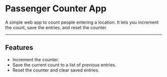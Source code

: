 # Passenger Counter App

A simple web app to count people entering a location. It lets you increment the count, save the entries, and reset the counter.

---

## Features
- Increment the counter.
- Save the current count to a list of previous entries.
- Reset the counter and clear saved entries.